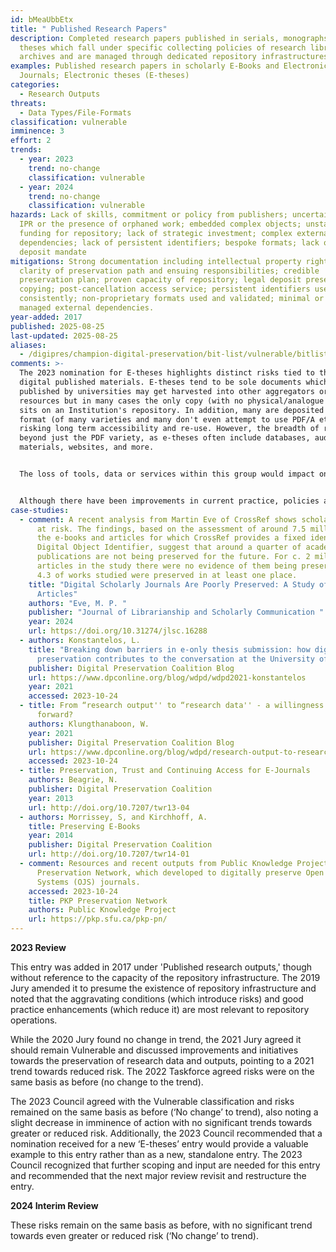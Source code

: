 ```yaml
---
id: bMeaUbbEtx
title: " Published Research Papers"
description: Completed research papers published in serials, monographs or
  theses which fall under specific collecting policies of research libraries or
  archives and are managed through dedicated repository infrastructures.
examples: Published research papers in scholarly E-Books and Electronic
  Journals; Electronic theses (E-theses)
categories:
  - Research Outputs
threats:
  - Data Types/File-Formats
classification: vulnerable
imminence: 3
effort: 2
trends:
  - year: 2023
    trend: no-change
    classification: vulnerable
  - year: 2024
    trend: no-change
    classification: vulnerable
hazards: Lack of skills, commitment or policy from publishers; uncertainty over
  IPR or the presence of orphaned work; embedded complex objects; unstable
  funding for repository; lack of strategic investment; complex external
  dependencies; lack of persistent identifiers; bespoke formats; lack of legal
  deposit mandate
mitigations: Strong documentation including intellectual property rights;
  clarity of preservation path and ensuing responsibilities; credible
  preservation plan; proven capacity of repository; legal deposit preservation
  copying; post-cancellation access service; persistent identifiers used
  consistently; non-proprietary formats used and validated; minimal or well
  managed external dependencies.
year-added: 2017
published: 2025-08-25
last-updated: 2025-08-25
aliases:
  - /digipres/champion-digital-preservation/bit-list/vulnerable/bitlist-published-research-papers
comments: >-
  The 2023 nomination for E-theses highlights distinct risks tied to these
  digital published materials. E-theses tend to be sole documents which when
  published by universities may get harvested into other aggregators or
  resources but in many cases the only copy (with no physical/analogue copy)
  sits on an Institution's repository. In addition, many are deposited in PDF
  format (of many varieties and many don't even attempt to use PDF/A etc.)
  risking long term accessibility and re-use. However, the breadth of risks goes
  beyond just the PDF variety, as e-theses often include databases, audiovisual
  materials, websites, and more.


  The loss of tools, data or services within this group would impact on people and sectors around the world. Particularly those involved with reproducibility and those wishing to use the datasets for further research.


  Although there have been improvements in current practice, policies and workflows, there is still a significant corpus of information that was deposited before these improvements came into force. It is unlikely that there will be the time, will or resources to bring this information up to current standards.
case-studies:
  - comment: A recent analysis from Martin Eve of CrossRef shows scholarly content
      at risk. The findings, based on the assessment of around 7.5 million of
      the e-books and articles for which CrossRef provides a fixed identifier or
      Digital Object Identifier, suggest that around a quarter of academic
      publications are not being preserved for the future. For c. 2 million
      articles in the study there were no evidence of them being preserved, and
      4.3 of works studied were preserved in at least one place.
    title: "Digital Scholarly Journals Are Poorly Preserved: A Study of 7 Million
      Articles"
    authors: "Eve, M. P. "
    publisher: "Journal of Librarianship and Scholarly Communication "
    year: 2024
    url: https://doi.org/10.31274/jlsc.16288
  - authors: Konstantelos, L.
    title: "Breaking down barriers in e-only thesis submission: how digital
      preservation contributes to the conversation at the University of Glasgow"
    publisher: Digital Preservation Coalition Blog
    url: https://www.dpconline.org/blog/wdpd/wdpd2021-konstantelos
    year: 2021
    accessed: 2023-10-24
  - title: From “research output'' to “research data'' - a willingness to move
      forward?
    authors: Klungthanaboon, W.
    year: 2021
    publisher: Digital Preservation Coalition Blog
    url: https://www.dpconline.org/blog/wdpd/research-output-to-research-data
    accessed: 2023-10-24
  - title: Preservation, Trust and Continuing Access for E-Journals
    authors: Beagrie, N.
    publisher: Digital Preservation Coalition
    year: 2013
    url: http://doi.org/10.7207/twr13-04
  - authors: Morrissey, S, and Kirchhoff, A.
    title: Preserving E-Books
    year: 2014
    publisher: Digital Preservation Coalition
    url: http://doi.org/10.7207/twr14-01
  - comment: Resources and recent outputs from Public Knowledge Project (PKP)
      Preservation Network, which developed to digitally preserve Open Journal
      Systems (OJS) journals.
    accessed: 2023-10-24
    title: PKP Preservation Network
    authors: Public Knowledge Project
    url: https://pkp.sfu.ca/pkp-pn/
---
```

**2023 Review**

This entry was added in 2017 under 'Published research outputs,' though without reference to the capacity of the repository infrastructure. The 2019 Jury amended it to presume the existence of repository infrastructure and noted that the aggravating conditions (which introduce risks) and good practice enhancements (which reduce it) are most relevant to repository operations.

While the 2020 Jury found no change in trend, the 2021 Jury agreed it should remain Vulnerable and discussed improvements and initiatives towards the preservation of research data and outputs, pointing to a 2021 trend towards reduced risk. The 2022 Taskforce agreed risks were on the same basis as before (no change to the trend).

The 2023 Council agreed with the Vulnerable classification and risks remained on the same basis as before (‘No change’ to trend), also noting a slight decrease in imminence of action with no significant trends towards greater or reduced risk. Additionally, the 2023 Council recommended that a nomination received for a new ‘E-theses’ entry would provide a valuable example to this entry rather than as a new, standalone entry. The 2023 Council recognized that further scoping and input are needed for this entry and recommended that the next major review revisit and restructure the entry.

**2024 Interim Review**

These risks remain on the same basis as before, with no significant trend towards even greater or reduced risk (‘No change’ to trend).
